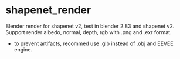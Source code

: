 # shapenet_render

Blender render for shapenet v2, test in blender 2.83 and shapenet v2. Support render albedo, normal, depth, rgb with .png and .exr format.
- to prevent artifacts, recommed use .glb instead of .obj and EEVEE engine.
